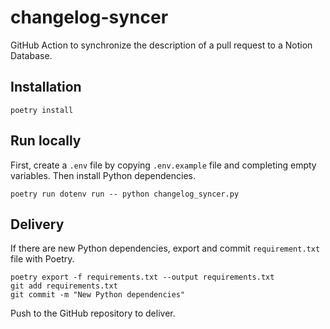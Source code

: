 # changelog-syncer

GitHub Action to synchronize the description of a pull request to a Notion Database.

## Installation

```
poetry install
```

## Run locally

First, create a `.env` file by copying `.env.example` file and completing empty variables.
Then install Python dependencies.

```
poetry run dotenv run -- python changelog_syncer.py
```

## Delivery

If there are new Python dependencies, export and commit `requirement.txt` file with Poetry.

```
poetry export -f requirements.txt --output requirements.txt
git add requirements.txt
git commit -m "New Python dependencies"
```

Push to the GitHub repository to deliver.
